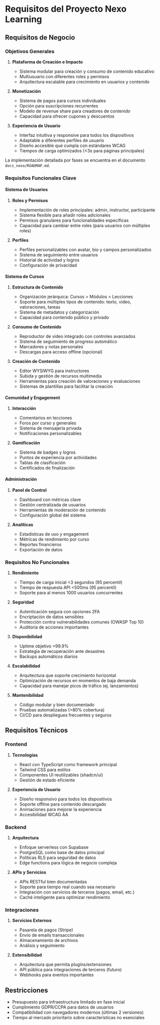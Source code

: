 

# Requisitos del Proyecto Nexo Learning

## Requisitos de Negocio

### Objetivos Generales

1. **Plataforma de Creación e Impacto**
   - Sistema modular para creación y consumo de contenido educativo
   - Multiusuario con diferentes roles y permisos
   - Arquitectura escalable para crecimiento en usuarios y contenido

2. **Monetización**
   - Sistema de pagos para cursos individuales
   - Opción para suscripciones recurrentes
   - Modelo de revenue share para creadores de contenido
   - Capacidad para ofrecer cupones y descuentos

3. **Experiencia de Usuario**
   - Interfaz intuitiva y responsive para todos los dispositivos
   - Adaptable a diferentes perfiles de usuario
   - Diseño accesible que cumpla con estándares WCAG
   - Tiempos de carga optimizados (<3s para páginas principales)

La implementación detallada por fases se encuentra en el documento `docs_nexo/ROADMAP.md`.

### Requisitos Funcionales Clave

#### Sistema de Usuarios

1. **Roles y Permisos**
   - Implementación de roles principales: admin, instructor, participante
   - Sistema flexible para añadir roles adicionales
   - Permisos granulares para funcionalidades específicas
   - Capacidad para cambiar entre roles (para usuarios con múltiples roles)

2. **Perfiles**
   - Perfiles personalizables con avatar, bio y campos personalizados
   - Sistema de seguimiento entre usuarios
   - Historial de actividad y logros
   - Configuración de privacidad

#### Sistema de Cursos

1. **Estructura de Contenido**
   - Organización jerárquica: Cursos > Módulos > Lecciones
   - Soporte para múltiples tipos de contenido: texto, video, valoraciones, tareas
   - Sistema de metadatos y categorización
   - Capacidad para contenido público y privado

2. **Consumo de Contenido**
   - Reproductor de video integrado con controles avanzados
   - Sistema de seguimiento de progreso automático
   - Marcadores y notas personales
   - Descargas para acceso offline (opcional)

3. **Creación de Contenido**
   - Editor WYSIWYG para instructores
   - Subida y gestión de recursos multimedia
   - Herramientas para creación de valoraciones y evaluaciones
   - Sistemas de plantillas para facilitar la creación

#### Comunidad y Engagement

1. **Interacción**
   - Comentarios en lecciones
   - Foros por curso y generales
   - Sistema de mensajería privada
   - Notificaciones personalizables

2. **Gamificación**
   - Sistema de badges y logros
   - Puntos de experiencia por actividades
   - Tablas de clasificación
   - Certificados de finalización

#### Administración

1. **Panel de Control**
   - Dashboard con métricas clave
   - Gestión centralizada de usuarios
   - Herramientas de moderación de contenido
   - Configuración global del sistema

2. **Analíticas**
   - Estadísticas de uso y engagement
   - Métricas de rendimiento por curso
   - Reportes financieros
   - Exportación de datos

### Requisitos No Funcionales

1. **Rendimiento**
   - Tiempo de carga inicial <3 segundos (95 percentil)
   - Tiempo de respuesta API <500ms (95 percentil)
   - Soporte para al menos 1000 usuarios concurrentes

2. **Seguridad**
   - Autenticación segura con opciones 2FA
   - Encriptación de datos sensibles
   - Protección contra vulnerabilidades comunes (OWASP Top 10)
   - Auditoría de acciones importantes

3. **Disponibilidad**
   - Uptime objetivo >99.9%
   - Estrategia de recuperación ante desastres
   - Backups automáticos diarios

4. **Escalabilidad**
   - Arquitectura que soporte crecimiento horizontal
   - Optimización de recursos en momentos de baja demanda
   - Capacidad para manejar picos de tráfico (ej. lanzamientos)

5. **Mantenibilidad**
   - Código modular y bien documentado
   - Pruebas automatizadas (>80% cobertura)
   - CI/CD para despliegues frecuentes y seguros

## Requisitos Técnicos

### Frontend

1. **Tecnologías**
   - React con TypeScript como framework principal
   - Tailwind CSS para estilos
   - Componentes UI reutilizables (shadcn/ui)
   - Gestión de estado eficiente

2. **Experiencia de Usuario**
   - Diseño responsivo para todos los dispositivos
   - Soporte offline para contenido descargado
   - Animaciones para mejorar la experiencia
   - Accesibilidad WCAG AA

### Backend

1. **Arquitectura**
   - Enfoque serverless con Supabase
   - PostgreSQL como base de datos principal
   - Políticas RLS para seguridad de datos
   - Edge functions para lógica de negocio compleja

2. **APIs y Servicios**
   - APIs RESTful bien documentadas
   - Soporte para tiempo real cuando sea necesario
   - Integración con servicios de terceros (pagos, email, etc.)
   - Caché inteligente para optimizar rendimiento

### Integraciones

1. **Servicios Externos**
   - Pasarela de pagos (Stripe)
   - Envío de emails transaccionales
   - Almacenamiento de archivos
   - Análisis y seguimiento

2. **Extensibilidad**
   - Arquitectura que permita plugins/extensiones
   - API pública para integraciones de terceros (futuro)
   - Webhooks para eventos importantes

## Restricciones

- Presupuesto para infraestructura limitado en fase inicial
- Cumplimiento GDPR/CCPA para datos de usuarios
- Compatibilidad con navegadores modernos (últimas 2 versiones)
- Tiempo al mercado prioritario sobre características no esenciales

